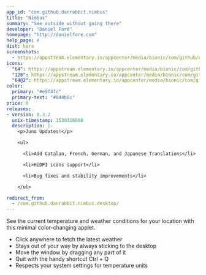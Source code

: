 ```yaml
---
app_id: "com.github.danrabbit.nimbus"
title: "Nimbus"
summary: "See outside without going there"
developer: "Daniel Foré"
homepage: "http://danielfore.com"
help_page: #
dist: hera
screenshots:
  - https://appstream.elementary.io/appcenter/media/bionic/com/github/danrabbit.nimbus/CE52828F7F5DCB246833F75E1DE0EC58/screenshots/image-1_orig.png
icons:
  "64": https://appstream.elementary.io/appcenter/media/bionic/com/github/danrabbit.nimbus/CE52828F7F5DCB246833F75E1DE0EC58/icons/64x64/com.github.danrabbit.nimbus_com.github.danrabbit.nimbus.png
  "128": https://appstream.elementary.io/appcenter/media/bionic/com/github/danrabbit.nimbus/CE52828F7F5DCB246833F75E1DE0EC58/icons/128x128/com.github.danrabbit.nimbus_com.github.danrabbit.nimbus.png
  "64@2": https://appstream.elementary.io/appcenter/media/bionic/com/github/danrabbit.nimbus/CE52828F7F5DCB246833F75E1DE0EC58/icons/64x64@2/com.github.danrabbit.nimbus_com.github.danrabbit.nimbus.png
color:
  primary: "#e9f4fc"
  primary-text: "#044b6c"
price: 0
releases:
- version: 0.3.2
  unix-timestamp: 1530316800
  description: |-
    <p>Juno Updates!</p>

    <ul>

      <li>Add Catalan, French, German, and Japanese Translations</li>

      <li>HiDPI icons support</li>

      <li>Bug fixes and stability improvements</li>

    </ul>

redirect_from:
  - /com.github.danrabbit.nimbus.desktop/
---
```

<p>See the current temperature and weather conditions for your location with this minimal color-changing applet.</p>
<ul>
  <li>Click anywhere to fetch the latest weather</li>
  <li>Stays out of your way by always sticking to the desktop</li>
  <li>Move the window by dragging any part of it</li>
  <li>Quit with the handy shortcut Ctrl + Q</li>
  <li>Respects your system settings for temperature units</li>
</ul>
